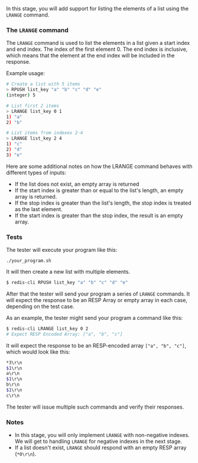 In this stage, you will add support for listing the elements of a list using the `LRANGE` command.

### The `LRANGE` command

The `LRANGE` command is used to list the elements in a list given a start index and end index. The index of the first element 0. The end index is inclusive, which means that the element at the end index will be included in the response.

Example usage:

```bash
# Create a list with 5 items
> RPUSH list_key "a" "b" "c" "d" "e"
(integer) 5

# List first 2 items 
> LRANGE list_key 0 1
1) "a"
2) "b"

# List items from indexes 2-4
> LRANGE list_key 2 4
1) "c"
2) "d"
3) "e"
```

Here are some additional notes on how the LRANGE command behaves with different types of inputs:

- If the list does not exist, an empty array is returned
- If the start index is greater than or equal to the list's length, an empty array is returned.
- If the stop index is greater than the list's length, the stop index is treated as the last element.
- If the start index is greater than the stop index, the result is an empty array.

### Tests

The tester will execute your program like this:

```
./your_program.sh
```

It will then create a new list with multiple elements.

```bash
$ redis-cli RPUSH list_key "a" "b" "c" "d" "e"
```

After that the tester will send your program a series of `LRANGE` commands. It will expect the response to be an RESP Array or empty array in each case, depending on the test case.

As an example, the tester might send your program a command like this:

```bash
$ redis-cli LRANGE list_key 0 2
# Expect RESP Encoded Array: ["a", "b", "c"]
```

It will expect the response to be an RESP-encoded array `["a", "b", "c"]`, which would look like this:

```bash
*3\r\n
$1\r\n
a\r\n
$1\r\n
b\r\n
$1\r\n
c\r\n
```

The tester will issue multiple such commands and verify their responses.

### Notes

- In this stage, you will only implement `LRANGE` with non-negative indexes. We will get to handling `LRANGE` for negative indexes in the next stage.
- If a list doesn't exist, `LRANGE` should respond with an empty RESP array (`*0\r\n`). 